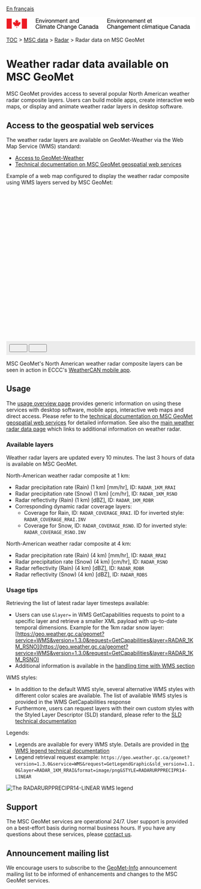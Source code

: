[En français](readme_radar_geomet_fr.md)

![ECCC logo](../../img_eccc-logo.png)

[TOC](../../readme_en.md) > [MSC data](../readme_en.md) > [Radar](readme_radar_en.md) > Radar data on MSC GeoMet

# Weather radar data available on MSC GeoMet

MSC GeoMet provides access to several popular North American weather radar composite layers. Users can build mobile apps, create interactive web maps, or display and animate weather radar layers in desktop software.


## Access to the geospatial web services

The weather radar layers are available on GeoMet-Weather via the Web Map Service (WMS) standard:

* [Access to GeoMet-Weather](../../msc-geomet/readme_en.md)
* [Technical documentation on MSC GeoMet geospatial web services](../../msc-geomet/web-services_en.md)

Example of a web map configured to display the weather radar composite using WMS layers served by MSC GeoMet:

<div id="map" style="height: 400px;"></div>
<div id="controller" role="group" aria-label="Animation controls" style="background: #ececec; padding: 0.5rem;">
  <button id="play" class="btn btn-primary btn-sm" type="button"><i class="fa fa-play" style="padding: 0rem 1rem"></i></button>
  <button id="pause" class="btn btn-primary btn-sm" type="button"><i class="fa fa-pause" style="padding: 0rem 1rem"></i></button>
  <span id="info" style="padding-left: 0.5rem;"></span>
</div>

MSC GeoMet's North American weather radar composite layers can be seen in action in ECCC's [WeatherCAN mobile app](https://www.canada.ca/en/environment-climate-change/services/weather-general-tools-resources/weathercan.html).


## Usage

The [usage overview page](../../usage/readme_en.md) provides generic information on using these services with desktop software, mobile apps, interactive web maps and direct access. Please refer to the [technical documentation on MSC GeoMet geospatial web services](../../msc-geomet/web-services_en.md) for detailed information. See also the [main weather radar data page](readme_radar_en.md) which links to additional information on weather radar.

### Available layers

Weather radar layers are updated every 10 minutes. The last 3 hours of data is available on MSC GeoMet. 

North-American weather radar composite at 1 km:

* Radar precipitation rate (Rain) (1 km) [mm/hr], ID: `RADAR_1KM_RRAI`
* Radar precipitation rate (Snow) (1 km) [cm/hr], ID: `RADAR_1KM_RSNO`
* Radar reflectivity (Rain) (1 km) [dBZ], ID: `RADAR_1KM_RDBR`
* Corresponding dynamic radar coverage layers:
    * Coverage for Rain, ID: `RADAR_COVERAGE_RRAI`. ID for inverted style: `RADAR_COVERAGE_RRAI.INV`
    * Coverage for Snow, ID: `RADAR_COVERAGE_RSNO`. ID for inverted style: `RADAR_COVERAGE_RSNO.INV`

North-American weather radar composite at 4 km:

* Radar precipitation rate (Rain) (4 km) [mm/hr], ID: `RADAR_RRAI`
* Radar precipitation rate (Snow) (4 km) [cm/hr], ID: `RADAR_RSNO`
* Radar reflectivity (Rain) (4 km) [dBZ], ID: `RADAR_RDBR`
* Radar reflectivity (Snow) (4 km) [dBZ], ID: `RADAR_RDBS`

### Usage tips

Retrieving the list of latest radar layer timesteps available:

* Users can use `&layer=` in WMS GetCapabilities requests to point to a specific layer and retrieve a smaller XML payload with up-to-date temporal dimensions. Example for the 1km radar snow layer: [https://geo.weather.gc.ca/geomet?service=WMS&version=1.3.0&request=GetCapabilities&layer=RADAR_1KM_RSNO](https://geo.weather.gc.ca/geomet?service=WMS&version=1.3.0&request=GetCapabilities&layer=RADAR_1KM_RSNO)
* Additional information is available in the [handling time with WMS section](../../../msc-geomet/web-services_en#handling-time)

WMS styles:

* In addition to the default WMS style, several alternative WMS styles with different color scales are available. The list of available WMS styles is provided in the WMS GetCapabilities response
* Furthermore, users can request layers with their own custom styles with the Styled Layer Descriptor (SLD) standard, please refer to the [SLD technical documentation](../../../msc-geomet/web-services_en#handling-styles)

Legends:

* Legends are available for every WMS style. Details are provided in [the WMS legend technical documentation](../../../msc-geomet/web-services_en#wms-getlegendgraphic)
* Legend retrieval request example: `https://geo.weather.gc.ca/geomet?version=1.3.0&service=WMS&request=GetLegendGraphic&sld_version=1.1.0&layer=RADAR_1KM_RRAI&format=image/png&STYLE=RADARURPPRECIPR14-LINEAR`

![The RADARURPPRECIPR14-LINEAR WMS legend](https://geo.weather.gc.ca/geomet?version=1.3.0&service=WMS&request=GetLegendGraphic&sld_version=1.1.0&layer=RADAR_1KM_RRAI&format=image/png&STYLE=RADARURPPRECIPR14-LINEAR)


## Support

The MSC GeoMet services are operational 24/7. User support is provided on a best-effort basis during normal business hours. If you have any questions about these services, please [contact us](https://weather.gc.ca/mainmenu/contact_us_e.html).


## Announcement mailing list

We encourage users to subscribe to the [GeoMet-Info](https://lists.ec.gc.ca/cgi-bin/mailman/listinfo/geomet-info) announcement mailing list to be informed of enhancements and changes to the MSC GeoMet services.

<link rel="stylesheet" href="https://cdnjs.cloudflare.com/ajax/libs/openlayers/4.6.5/ol.css" integrity="sha256-rQq4Fxpq3LlPQ8yP11i6Z2lAo82b6ACDgd35CKyNEBw=" crossorigin="anonymous" />
<script src="https://cdn.polyfill.io/v2/polyfill.min.js?features=requestAnimationFrame,Element.prototype.classList,URL"></script>
<script src="https://cdnjs.cloudflare.com/ajax/libs/openlayers/4.6.5/ol.js" integrity="sha256-77IKwU93jwIX7zmgEBfYGHcmeO0Fx2MoWB/ooh9QkBA=" crossorigin="anonymous"></script>
<script>
    function isIE() {
      return window.navigator.userAgent.match(/(MSIE|Trident)/);
    }
    var head = document.getElementsByTagName('head')[0];
    var js = document.createElement("script");
    js.type = "text/javascript";
    if (isIE())
    {
        js.src = "../../../js/radar_ie.js";
        document.getElementById("controller").setAttribute("hidden", true);
    }
    else
    {
        js.src = "../../../js/radar.js";
    }
    head.appendChild(js);
</script>
